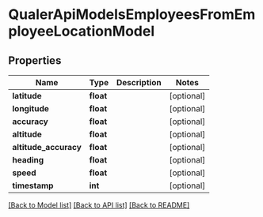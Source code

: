 # QualerApiModelsEmployeesFromEmployeeLocationModel

## Properties
Name | Type | Description | Notes
------------ | ------------- | ------------- | -------------
**latitude** | **float** |  | [optional] 
**longitude** | **float** |  | [optional] 
**accuracy** | **float** |  | [optional] 
**altitude** | **float** |  | [optional] 
**altitude_accuracy** | **float** |  | [optional] 
**heading** | **float** |  | [optional] 
**speed** | **float** |  | [optional] 
**timestamp** | **int** |  | [optional] 

[[Back to Model list]](../README.md#documentation-for-models) [[Back to API list]](../README.md#documentation-for-api-endpoints) [[Back to README]](../README.md)


